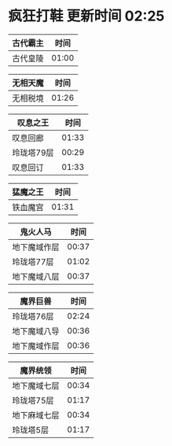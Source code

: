 # 疯狂打鞋 更新时间 02:25

| 古代霸主   | 时间    |
|--------|-------|
| 古代皇陵 | 01:00 |

| 无相天魔   | 时间    |
|--------|-------|
| 无相税境 | 01:26 |

| 叹息之王   | 时间    |
|--------|-------|
| 叹息回廊 | 01:33 |
| 玲珑塔79层 | 00:29 |
| 叹息回订 | 01:33 |

| 猛魔之王   | 时间    |
|--------|-------|
| 铁血魔宫 | 01:31 |

| 鬼火人马   | 时间    |
|--------|-------|
| 地下魔域作层 | 00:37 |
| 玲珑塔77层 | 01:02 |
| 地下魔域八层 | 00:37 |

| 魔界巨兽   | 时间    |
|--------|-------|
| 玲珑塔76层 | 02:24 |
| 地下魔域八导 | 00:36 |
| 地下魔域作层 | 00:36 |

| 魔界统领   | 时间    |
|--------|-------|
| 地下魔域七层 | 00:34 |
| 玲珑塔75层 | 01:17 |
| 地下麻域七层 | 00:34 |
| 玲珑塔5层 | 01:17 |
